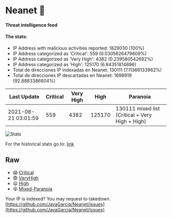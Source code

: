 # Neanet :hocho:
#### Threat intelligence feed
#### The stats:

- IP Address with malicious activities reported: 1829030 (100%)
- IP Address categorized as 'Critical':  559 (0.0305626479609%)
- IP Address categorized as 'Very High':  4382 (0.239580542692%)
- IP Address categorized as 'High':  125170 (6.84351814896)
- Total de direcciones IP indexadas en Neanet:  130111 (7.11366133962%)
- Total de direcciones IP descartadas en Neanet:  1698919 (92.8863386604%)

| Last Update | Critical | Very High | High | Paranoia |
| --- | --- | --- | --- | --- |
| 2021-08-21 03:01:59 | 559 | 4382 | 125170 | 130111 mixed list (Critical + Very High + High)|

![Stats](https://docs.google.com/spreadsheets/d/e/2PACX-1vSnaNMIXVabIpDJjufMlzH7poXnshF3mgd8Is1g9ytUEzVsP5my4Trn8f-xkoLLQ38xpL3HtmUexLo6/pubchart?oid=501124687&format=image)

For the historical stats go to: [link](/stats.csv)
## Raw
- :scream: [Critical](https://raw.githubusercontent.com/JavaGarcia/Neanet/master/blacklists/neanet_critical.txt)
- :fearful: [VeryHigh](https://raw.githubusercontent.com/JavaGarcia/Neanet/master/blacklists/neanet_veryHigh.txtt)
- :frowning: [High](https://raw.githubusercontent.com/JavaGarcia/Neanet/master/blacklists/neanet_high.txt)
- :dizzy_face: [Mixed-Paranoia](https://raw.githubusercontent.com/JavaGarcia/Neanet/master/blacklists/neanet_all.txt)


Your IP is indexed? You may request to takedown. [https://github.com/JavaGarcia/Neanet/issues](https://github.com/JavaGarcia/Neanet/issues)
























































































































































































































































































































































































































































































































































































































































































































































































































































































































































































































































































































































































































































































































































































































































































































































































































































































































































































































































































































































































































































































































































































































































































































































































































































































































































































































































































































































































































































































































































































































































































































































































































































































































































































































































































































































































































































































































































































































































































































































































































































































































































































































































































































































































































































































































































































































































































































































































































































































































































































































































































































































































































































































































































































































































































































































































































































































































































































































































































































































































































































































































































































































































































































































































































































































































































































































































































































































































































































































































































































































































































































































































































































































































































































































































































































































































































































































































































































































































































































































































































































































































































































































































































































































































































































































